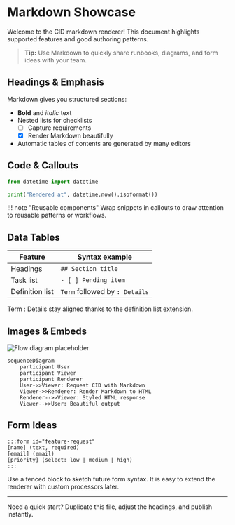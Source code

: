 # Markdown Showcase

Welcome to the CID markdown renderer! This document highlights supported features and good authoring patterns.

> **Tip:** Use Markdown to quickly share runbooks, diagrams, and form ideas with your team.

## Headings & Emphasis

Markdown gives you structured sections:

- **Bold** and *italic* text
- Nested lists for checklists
  - [ ] Capture requirements
  - [x] Render Markdown beautifully
- Automatic tables of contents are generated by many editors

## Code & Callouts

```python
from datetime import datetime

print("Rendered at", datetime.now().isoformat())
```

!!! note "Reusable components"
    Wrap snippets in callouts to draw attention to reusable patterns or workflows.

## Data Tables

| Feature             | Syntax example                 |
| ------------------- | ------------------------------ |
| Headings            | `## Section title`             |
| Task list           | `- [ ] Pending item`           |
| Definition list     | `Term` followed by `: Details` |

Term
: Details stay aligned thanks to the definition list extension.

## Images & Embeds

![Flow diagram placeholder](https://placehold.co/960x360 "Embed screenshots or generated charts")

```mermaid
sequenceDiagram
    participant User
    participant Viewer
    participant Renderer
    User->>Viewer: Request CID with Markdown
    Viewer->>Renderer: Render Markdown to HTML
    Renderer-->>Viewer: Styled HTML response
    Viewer-->>User: Beautiful output
```

## Form Ideas

```
:::form id="feature-request"
[name] (text, required)
[email] (email)
[priority] (select: low | medium | high)
:::
```

Use a fenced block to sketch future form syntax. It is easy to extend the renderer with custom processors later.

---

Need a quick start? Duplicate this file, adjust the headings, and publish instantly.
